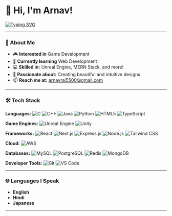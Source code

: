 # 👋 Hi, I'm Arnav!

[![Typing SVG](https://readme-typing-svg.herokuapp.com?color=F7AB0A&lines=Game+Dev+|+Web+Dev)](https://git.io/typing-svg)

---

### 👀 About Me
- 🎮 **Interested in** Game Development
- 🌱 **Currently learning** Web Development
- 💻 **Skilled in:** Unreal Engine, MERN Stack, and more!
- 🎨 **Passionate about:** Creating beautiful and intuitive designs
- 📫 **Reach me at:** [arnavrai5500@gmail.com](mailto:arnavrai5500@gmail.com)

---

### 🛠️ Tech Stack
**Languages:**
![C](https://img.shields.io/badge/C-00599C?style=for-the-badge&logo=c&logoColor=white)
![C++](https://img.shields.io/badge/C%2B%2B-00599C?style=for-the-badge&logo=c%2B%2B&logoColor=white)
![Java](https://img.shields.io/badge/Java-007396?style=for-the-badge&logo=java&logoColor=white)
![Python](https://img.shields.io/badge/Python-3776AB?style=for-the-badge&logo=python&logoColor=white)
![HTML5](https://img.shields.io/badge/HTML5-E34F26?style=for-the-badge&logo=html5&logoColor=white)
![TypeScript](https://img.shields.io/badge/TypeScript-007ACC?style=for-the-badge&logo=typescript&logoColor=white)

**Game Engines:**
![Unreal Engine](https://img.shields.io/badge/Unreal%20Engine-313131?style=for-the-badge&logo=unreal-engine&logoColor=white)
![Unity](https://img.shields.io/badge/Unity-000000?style=for-the-badge&logo=unity&logoColor=white)

**Frameworks:**
![React](https://img.shields.io/badge/React-20232A?style=for-the-badge&logo=react&logoColor=61DAFB)
![Next.js](https://img.shields.io/badge/Next.js-000000?style=for-the-badge&logo=nextdotjs&logoColor=white)
![Express.js](https://img.shields.io/badge/Express.js-000000?style=for-the-badge&logo=express&logoColor=white)
![Node.js](https://img.shields.io/badge/Node.js-339933?style=for-the-badge&logo=nodedotjs&logoColor=white)
![Tailwind CSS](https://img.shields.io/badge/Tailwind_CSS-38B2AC?style=for-the-badge&logo=tailwind-css&logoColor=white)

**Cloud:**
![AWS](https://img.shields.io/badge/AWS-232F3E?style=for-the-badge&logo=amazon-aws&logoColor=white)

**Databases:**
![MySQL](https://img.shields.io/badge/MySQL-4479A1?style=for-the-badge&logo=mysql&logoColor=white)
![PostgreSQL](https://img.shields.io/badge/PostgreSQL-336791?style=for-the-badge&logo=postgresql&logoColor=white)
![Redis](https://img.shields.io/badge/Redis-DC382D?style=for-the-badge&logo=redis&logoColor=white)
![MongoDB](https://img.shields.io/badge/MongoDB-47A248?style=for-the-badge&logo=mongodb&logoColor=white)

**Developer Tools:**
![Git](https://img.shields.io/badge/Git-F05032?style=for-the-badge&logo=git&logoColor=white)
![VS Code](https://img.shields.io/badge/VS%20Code-007ACC?style=for-the-badge&logo=visual-studio-code&logoColor=white)

---

### 🌐 Languages I Speak
- **English**
- **Hindi**
- **Japanese**

---




<!---
arnavrai2002/arnavrai2002 is a ✨ special ✨ repository because its `README.md` (this file) appears on your GitHub profile.
You can click the Preview link to take a look at your changes.
--->
